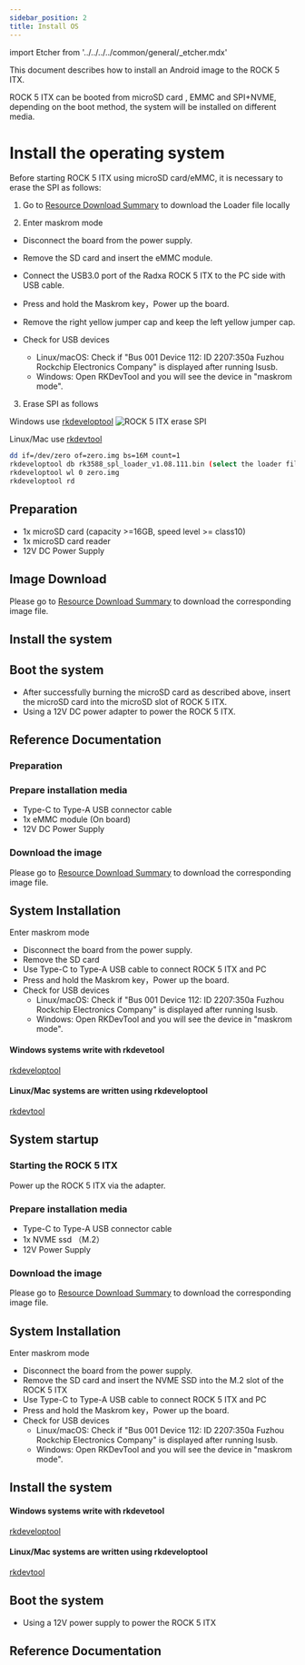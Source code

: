 ```yaml
---
sidebar_position: 2
title: Install OS
---
```


import Etcher from '../../../../common/general/\_etcher.mdx'

This document describes how to install an Android image to the ROCK 5 ITX.

ROCK 5 ITX can be booted from microSD card , EMMC and SPI+NVME, depending on the boot method, the system will be installed on different media.

# Install the operating system

Before starting ROCK 5 ITX using microSD card/eMMC, it is necessary to erase the SPI as follows:

1. Go to [Resource Download Summary](rock5/rock5itx/getting-started/download) to download the Loader file locally

2. Enter maskrom mode

- Disconnect the board from the power supply.
- Remove the SD card and insert the eMMC module.
- Connect the USB3.0 port of the Radxa ROCK 5 ITX to the PC side with USB cable.
- Press and hold the Maskrom key，Power up the board.
- Remove the right yellow jumper cap and keep the left yellow jumper cap.

- Check for USB devices
  - Linux/macOS: Check if "Bus 001 Device 112: ID 2207:350a Fuzhou Rockchip Electronics Company" is displayed after running lsusb.
  - Windows: Open RKDevTool and you will see the device in "maskrom mode".

3. Erase SPI as follows

<Tabs queryString="target">

<TabItem value="windows" label="Windows">

Windows use [rkdeveloptool](/rock5/rock5itx/low-level-dev/rkdeveloptool)
![ROCK 5 ITX erase SPI](/img/rock5itx/rock5itx_erase_spi_en.webp)

</TabItem>

<TabItem value="linux/mac" label="Linux/Mac">

Linux/Mac use [rkdevtool](/rock5/rock5itx/low-level-dev/rkdevtool)

```bash
dd if=/dev/zero of=zero.img bs=16M count=1
rkdeveloptool db rk3588_spl_loader_v1.08.111.bin (select the loader file downloaded in step 1)
rkdeveloptool wl 0 zero.img
rkdeveloptool rd
```

</TabItem>

</Tabs>

<Tabs queryString="target">

<TabItem value="microsd" label="Install system to microSD card">

## Preparation

- 1x microSD card (capacity >=16GB, speed level >= class10)
- 1x microSD card reader
- 12V DC Power Supply

## Image Download

Please go to [Resource Download Summary](/rock5/rock5itx/getting-started/download) to download the corresponding image file.

## Install the system

<Etcher model="rock5itx" />

## Boot the system

- After successfully burning the microSD card as described above, insert the microSD card into the microSD slot of ROCK 5 ITX.
- Using a 12V DC power adapter to power the ROCK 5 ITX.

## Reference Documentation

</TabItem>

<TabItem value="emmc" label="Installing the system to eMMC">

### Preparation

### Prepare installation media

- Type-C to Type-A USB connector cable
- 1x eMMC module (On board)
- 12V DC Power Supply

### Download the image

Please go to [Resource Download Summary](/rock5/rock5itx/getting-started/download) to download the corresponding image file.

## System Installation

Enter maskrom mode

- Disconnect the board from the power supply.
- Remove the SD card
- Use Type-C to Type-A USB cable to connect ROCK 5 ITX and PC
- Press and hold the Maskrom key，Power up the board.
- Check for USB devices
  - Linux/macOS: Check if "Bus 001 Device 112: ID 2207:350a Fuzhou Rockchip Electronics Company" is displayed after running lsusb.
  - Windows: Open RKDevTool and you will see the device in "maskrom mode".

<Tabs queryString="target">

<TabItem value="windows" label="Windows">

#### Windows systems write with rkdevetool

[rkdeveloptool](../../low-level-dev/rkdeveloptool)

</TabItem>

<TabItem value="linux/mac" label="Linux/mac">

#### Linux/Mac systems are written using rkdeveloptool

[rkdevtool](../../low-level-dev/rkdevtool)

</TabItem>

</Tabs>

## System startup

### Starting the ROCK 5 ITX

Power up the ROCK 5 ITX via the adapter.

</TabItem>

<TabItem value="spi-nvme" label="Install system to SPI-NVME">

### Prepare installation media

- Type-C to Type-A USB connector cable
- 1x NVME ssd （M.2）
- 12V Power Supply

### Download the image

Please go to [Resource Download Summary](/rock5/rock5itx/getting-started/download) to download the corresponding image file.

## System Installation

Enter maskrom mode

- Disconnect the board from the power supply.
- Remove the SD card and insert the NVME SSD into the M.2 slot of the ROCK 5 ITX
- Use Type-C to Type-A USB cable to connect ROCK 5 ITX and PC
- Press and hold the Maskrom key，Power up the board.
- Check for USB devices
  - Linux/macOS: Check if "Bus 001 Device 112: ID 2207:350a Fuzhou Rockchip Electronics Company" is displayed after running lsusb.
  - Windows: Open RKDevTool and you will see the device in "maskrom mode".

## Install the system

<TabItem value="windows" label="Windows">

#### Windows systems write with rkdevetool

[rkdeveloptool](../../low-level-dev/rkdeveloptool)

</TabItem>

<TabItem value="linux/mac" label="Linux/mac">

#### Linux/Mac systems are written using rkdeveloptool

[rkdevtool](../../low-level-dev/rkdevtool)

</TabItem>

## Boot the system

- Using a 12V power supply to power the ROCK 5 ITX

## Reference Documentation

</TabItem>

</Tabs>
